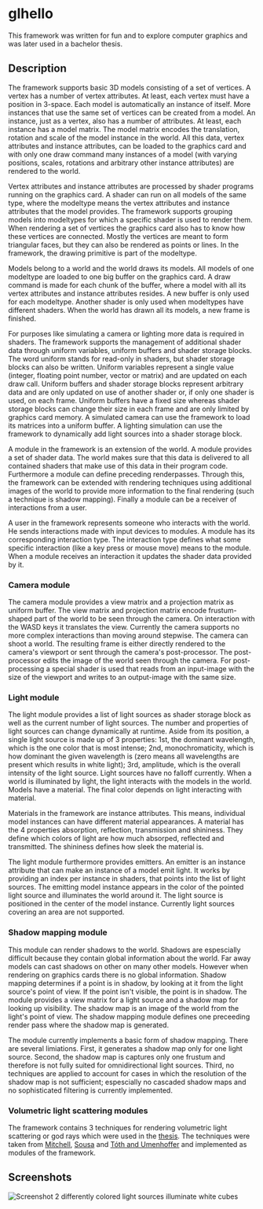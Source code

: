 # glhello

This framework was written for fun and to explore computer graphics and was later used in a bachelor thesis.

## Description

The framework supports basic 3D models consisting of a set of vertices. A vertex has a number of vertex attributes. At least, each vertex must have a position in 3-space. Each model is automatically an instance of itself. More instances that use the same set of vertices can be created from a model. An instance, just as a vertex, also has a number of attributes. At least, each instance has a model matrix. The model matrix encodes the translation, rotation and scale of the model instance in the world. All this data, vertex attributes and instance attributes, can be loaded to the graphics card and with only one draw command many instances of a model (with varying positions, scales, rotations and arbitrary other instance attributes) are rendered to the world.

Vertex attributes and instance attributes are processed by shader programs running on the graphics card. A shader can run on all models of the same type, where the modeltype means the vertex attributes and instance attributes that the model provides. The framework supports grouping models into modeltypes for which a specific shader is used to render them. When rendering a set of vertices the graphics card also has to know how these vertices are connected. Mostly the vertices are meant to form triangular faces, but they can also be rendered as points or lines. In the framework, the drawing primitive is part of the modeltype.

Models belong to a world and the world draws its models. All models of one modeltype are loaded to one big buffer on the graphics card. A draw command is made for each chunk of the buffer, where a model with all its vertex attributes and instance attributes resides. A new buffer is only used for each modeltype. Another shader is only used when modeltypes have different shaders. When the world has drawn all its models, a new frame is finished.

For purposes like simulating a camera or lighting more data is required in shaders. The framework supports the management of additional shader data through uniform variables, uniform buffers and shader storage blocks. The word uniform stands for read-only in shaders, but shader storage blocks can also be written. Uniform variables represent a single value (integer, floating point number, vector or matrix) and are updated on each draw call. Uniform buffers and shader storage blocks represent arbitrary data and are only updated on use of another shader or, if only one shader is used, on each frame. Uniform buffers have a fixed size whereas shader storage blocks can change their size in each frame and are only limited by graphics card memory. A simulated camera can use the framework to load its matrices into a uniform buffer. A lighting simulation can use the framework to dynamically add light sources into a shader storage block.

A module in the framework is an extension of the world. A module provides a set of shader data. The world makes sure that this data is delivered to all contained shaders that make use of this data in their program code. Furthermore a module can define preceding renderpasses. Through this, the framework can be extended with rendering techniques using additional images of the world to provide more information to the final rendering (such a technique is shadow mapping). Finally a module can be a receiver of interactions from a user.

A user in the framework represents someone who interacts with the world. He sends interactions made with input devices to modules. A module has its corresponding interaction type. The interaction type defines what some specific interaction (like a key press or mouse move) means to the module. When a module receives an interaction it updates the shader data provided by it.

### Camera module

The camera module provides a view matrix and a projection matrix as uniform buffer. The view matrix and projection matrix encode frustum-shaped part of the world to be seen through the camera. On interaction with the WASD keys it translates the view. Currently the camera supports no more complex interactions than moving around stepwise. The camera can shoot a world. The resulting frame is either directly rendered to the camera's viewport or sent through the camera's post-processor. The post-processor edits the image of the world seen through the camera. For post-processing a special shader is used that reads from an input-image with the size of the viewport and writes to an output-image with the same size.

### Light module

The light module provides a list of light sources as shader storage block as well as the current number of light sources. The number and properties of light sources can change dynamically at runtime. Aside from its position, a single light source is made up of 3 properties: 1st, the dominant wavelength, which is the one color that is most intense; 2nd, monochromaticity, which is how dominant the given wavelength is (zero means all wavelengths are present which results in white light); 3rd, amplitude, which is the overall intensity of the light source. Light sources have no falloff currently. When a world is illuminated by light, the light interacts with the models in the world. Models have a material. The final color depends on light interacting with material.

Materials in the framework are instance attributes. This means, individual model instances can have different material appearances. A material has the 4 properties absorption, reflection, transmission and shininess. They define which colors of light are how much absorped, reflected and transmitted. The shininess defines how sleek the material is.

The light module furthermore provides emitters. An emitter is an instance attribute that can make an instance of a model emit light. It works by providing an index per instance in shaders, that points into the list of light sources. The emitting model instance appears in the color of the pointed light source and illuminates the world around it. The light source is positioned in the center of the model instance. Currently light sources covering an area are not supported.

### Shadow mapping module

This module can render shadows to the world. Shadows are espescially difficult because they contain global information about the world. Far away models can cast shadows on other on many other models. However when rendering on graphics cards there is no global information. Shadow mapping determines if a point is in shadow, by looking at it from the light source's point of view. If the point isn't visible, the point is in shadow. The module provides a view matrix for a light source and a shadow map for looking up visibility. The shadow map is an image of the world from the light's point of view. The shadow mapping module defines one preceeding render pass where the shadow map is generated.

The module currently implements a basic form of shadow mapping. There are several limiations. First, it generates a shadow map only for one light source. Second, the shadow map is captures only one frustum and therefore is not fully suited for omnidirectional light sources. Third, no techniques are applied to account for cases in which the resolution of the shadow map is not sufficient; espescially no cascaded shadow maps and no sophisticated filtering is currently implemented.

### Volumetric light scattering modules

The framework contains 3 techniques for rendering volumetric light scattering or god rays which were used in the [thesis](../master/thesis.pdf). The techniques were taken from [Mitchell](https://developer.nvidia.com/gpugems/GPUGems3/gpugems3_ch13.html), [Sousa](http://www.gdcvault.com/play/247/CRYSIS-Next-Gen) and [Tóth and Umenhoffer](http://sirkan.iit.bme.hu/~szirmay/lightshaft_link.htm) and implemented as modules of the framework.



## Screenshots

![Screenshot](../master/screens/1.png)
2 differently colored light sources illuminate white cubes
